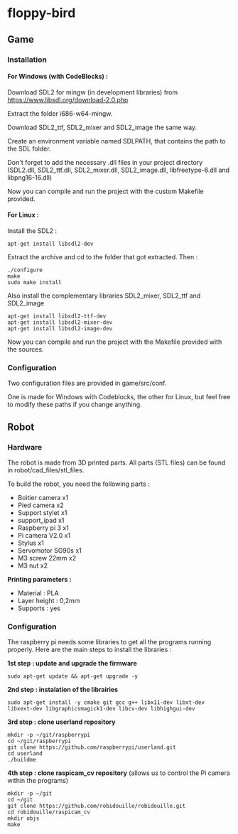 # floppy-bird

## Game

### Installation

#### For Windows (with CodeBlocks) :

Download SDL2 for mingw (in development libraries) from https://www.libsdl.org/download-2.0.php

Extract the folder i686-w64-mingw.

Download SDL2_ttf, SDL2_mixer and SDL2_image the same way.

Create an environment variable named SDLPATH, that contains the path to the SDL folder.

Don't forget to add the necessary .dll files in your project directory (SDL2.dll, SDL2_ttf.dll, SDL2_mixer.dll, SDL2_image.dll, libfreetype-6.dll and libpng16-16.dll)

Now you can compile and run the project with the custom Makefile provided.

#### For Linux :

Install the SDL2 :

	apt-get install libsdl2-dev

Extract the archive and cd to the folder that got extracted. Then :

	./configure
	make
	sudo make install
	
Also install the complementary libraries SDL2_mixer, SDL2_ttf and SDL2_image

	apt-get install libsdl2-ttf-dev
	apt-get install libsdl2-mixer-dev
	apt-get install libsdl2-image-dev

Now you can compile and run the project with the Makefile provided with the sources.

### Configuration

Two configuration files are provided in game/src/conf.

One is made for Windows with Codeblocks, the other for Linux, but feel free to modify these paths if you change anything.

## Robot

### Hardware

The robot is made from 3D printed parts. All parts (STL files) can be found in robot/cad_files/stl_files.

To build the robot, you need the following parts :
* Boitier camera x1
* Pied camera x2
* Support stylet x1
* support_ipad x1
* Raspberry pi 3 x1
* Pi camera V2.0 x1
* Stylus x1
* Servomotor SG90s x1
* M3 screw 22mm x2
* M3 nut x2

**Printing parameters :** 
* Material : PLA
* Layer height : 0,2mm
* Supports : yes

### Configuration

The raspberry pi needs some libraries to get all the programs running properly. Here are the main steps to install the libraries :

**1st step : update and upgrade the firmware**

    sudo apt-get update && apt-get upgrade -y

**2nd step : instalation of the librairies**

    sudo apt-get install -y cmake git gcc g++ libx11-dev libxt-dev libxext-dev libgraphicsmagick1-dev libcv-dev libhighgui-dev

**3rd step : clone userland repository**

    mkdir -p ~/git/raspberrypi
    cd ~/git/raspberrypi
    git clone https://github.com/raspberrypi/userland.git
    cd userland
    ./buildme

**4th step : clone raspicam_cv repository** (allows us to control the Pi camera within the programs)

    mkdir -p ~/git
    cd ~/git
    git clone https://github.com/robidouille/robidouille.git
    cd robidouille/raspicam_cv
    mkdir objs
    make


